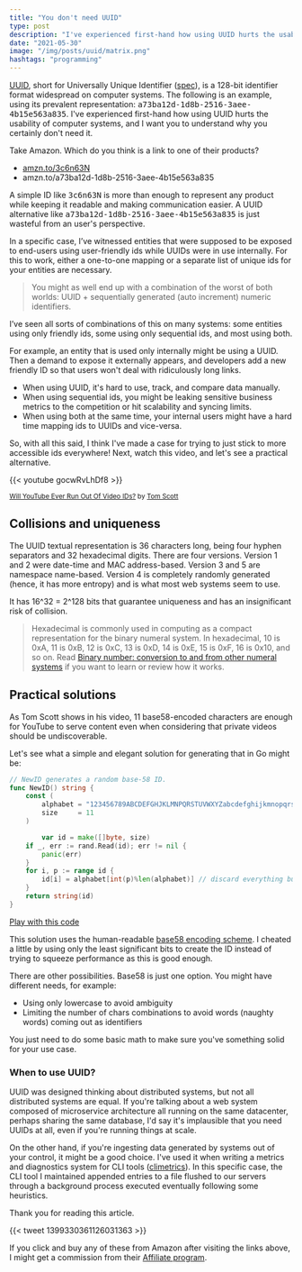 ```yaml
---
title: "You don't need UUID"
type: post
description: "I've experienced first-hand how using UUID hurts the usability of computer systems, and I want you to understand why you certainly don't need it."
date: "2021-05-30"
image: "/img/posts/uuid/matrix.png"
hashtags: "programming"
---
```

[UUID](https://en.wikipedia.org/wiki/Universally_unique_identifier), short for Universally Unique Identifier ([spec](https://www.rfc-editor.org/info/rfc4122)), is a 128-bit identifier format widespread on computer systems.
The following is an example, using its prevalent representation: <samp>a73ba12d-1d8b-2516-3aee-4b15e563a835</samp>.
I've experienced first-hand how using UUID hurts the usability of computer systems, and I want you to understand why you certainly don't need it.

Take Amazon. Which do you think is a link to one of their products?

* [amzn.to/3c6n63N](https://amzn.to/3c6n63N)
* amzn.to/a73ba12d-1d8b-2516-3aee-4b15e563a835

A simple ID like <samp>3c6n63N</samp> is more than enough to represent any product while keeping it readable and making communication easier.
A UUID alternative like <samp>a73ba12d-1d8b-2516-3aee-4b15e563a835</samp> is just wasteful from an user's perspective.

In a specific case, I’ve witnessed entities that were supposed to be exposed to end-users using user-friendly ids while UUIDs were in use internally.
For this to work, either a one-to-one mapping or a separate list of unique ids for your entities are necessary.

> You might as well end up with a combination of the worst of both worlds: UUID + sequentially generated (auto increment) numeric identifiers.

I’ve seen all sorts of combinations of this on many systems: some entities using only friendly ids, some using only sequential ids, and most using both.

For example, an entity that is used only internally might be using a UUID.
Then a demand to expose it externally appears, and developers add a new friendly ID so that users won't deal with ridiculously long links.

* When using UUID, it's hard to use, track, and compare data manually.
* When using sequential ids, you might be leaking sensitive business metrics to the competition or hit scalability and syncing limits.
* When using both at the same time, your internal users might have a hard time mapping ids to UUIDs and vice-versa.

So, with all this said, I think I've made a case for trying to just stick to more accessible ids everywhere!
Next, watch this video, and let's see a practical alternative.

<div class="grid-x">
        <div class="medium-6 small-12">
                {{< youtube gocwRvLhDf8 >}}
                <p><small>
                <a href="https://www.youtube.com/watch?v=gocwRvLhDf8">Will YouTube Ever Run Out Of Video IDs?</a> by <a href="https://www.tomscott.com/">Tom Scott</a>
                </small></p>
        </div>
</div>

## Collisions and uniqueness
The UUID textual representation is 36 characters long, being four hyphen separators and 32 hexadecimal digits.
There are four versions.
Version 1 and 2 were date-time and MAC address-based.
Version 3 and 5 are namespace name-based.
Version 4 is completely randomly generated (hence, it has more entropy) and is what most web systems seem to use.

It has 16^32 = 2^128 bits that guarantee uniqueness and has an insignificant risk of collision.

> Hexadecimal is commonly used in computing as a compact representation for the binary numeral system.
> In hexadecimal, 10 is 0xA, 11 is 0xB, 12 is 0xC, 13 is 0xD, 14 is 0xE, 15 is 0xF, 16 is 0x10, and so on.
> Read [Binary number: conversion to and from other numeral systems](https://en.wikipedia.org/wiki/Binary_number#Conversion_to_and_from_other_numeral_systems) if you want to learn or review how it works.

## Practical solutions
As Tom Scott shows in his video, 11 base58-encoded characters are enough for YouTube to serve content even when considering that private videos should be undiscoverable.

Let's see what a simple and elegant solution for generating that in Go might be:

```go
// NewID generates a random base-58 ID.
func NewID() string {
	const (
		alphabet = "123456789ABCDEFGHJKLMNPQRSTUVWXYZabcdefghijkmnopqrstuvwxyz" // base58
		size     = 11
	)

        var id = make([]byte, size)
	if _, err := rand.Read(id); err != nil {
		panic(err)
	}
	for i, p := range id {
		id[i] = alphabet[int(p)%len(alphabet)] // discard everything but the least significant bits
	}
	return string(id)
}
```

<p><a href="https://play.golang.org/p/T3wvtUNSJcy" lang="en-US" class="button secondary">Play with this code</a></p>

This solution uses the human-readable [base58 encoding scheme](https://tools.ietf.org/id/draft-msporny-base58-01.html).
I cheated a little by using only the least significant bits to create the ID instead of trying to squeeze performance as this is good enough.

There are other possibilities. Base58 is just one option. You might have different needs, for example:

* Using only lowercase to avoid ambiguity
* Limiting the number of chars combinations to avoid words (naughty words) coming out as identifiers

You just need to do some basic math to make sure you've something solid for your use case.

### When to use UUID?
UUID was designed thinking about distributed systems, but not all distributed systems are equal.
If you're talking about a web system composed of microservice architecture all running on the same datacenter, perhaps sharing the same database, I'd say it's implausible that you need UUIDs at all, even if you're running things at scale.

On the other hand, if you're ingesting data generated by systems out of your control, it might be a good choice.
I've used it when writing a metrics and diagnostics system for CLI tools ([climetrics](https://github.com/henvic/climetrics)).
In this specific case, the CLI tool I maintained appended entries to a file flushed to our servers through a background process executed eventually following some heuristics.

Thank you for reading this article.

{{< tweet 1399330361126031363 >}}

<script type="text/javascript">
amzn_assoc_tracking_id = "henvic-20";
amzn_assoc_ad_mode = "manual";
amzn_assoc_ad_type = "smart";
amzn_assoc_marketplace = "amazon";
amzn_assoc_region = "US";
amzn_assoc_design = "enhanced_links";
amzn_assoc_asins = "0984782850";
amzn_assoc_placement = "adunit";
amzn_assoc_linkid = "65cdf509fe5c5bb4f9b616660057129c";
</script>
<script src="//z-na.amazon-adsystem.com/widgets/onejs?MarketPlace=US"></script>

If you click and buy any of these from Amazon after visiting the links above, I might get a commission from their [Affiliate program](https://affiliate-program.amazon.com/).
